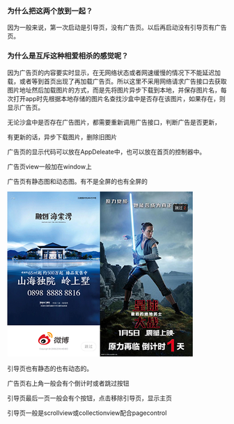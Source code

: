 ### 为什么把这两个放到一起？

因为一般来说，第一次启动是引导页，没有广告页。以后再启动没有引导页有广告页。

### 为什么是互斥这种相爱相杀的感觉呢？

因为广告页的内容要实时显示，在无网络状态或者网速缓慢的情况下不能延迟加载，或者等到首页出现了再加载广告页。所以这里不采用网络请求广告接口去获取图片地址然后加载图片的方式，而是先将图片异步下载到本地，并保存图片名，每次打开app时先根据本地存储的图片名查找沙盒中是否存在该图片，如果存在，则显示广告页。

无论沙盒中是否存在广告图片，都需要重新调用广告接口，判断广告是否更新，

有更新的话，异步下载图片，删除旧图片

广告页的显示代码可以放在AppDeleate中，也可以放在首页的控制器中。

广告页view一般加在window上

广告页有静态图和动态图。有不是全屏的也有全屏的

![](/assets/adsfde.png)![](/assets/A507EBE5BA2105B56B97407DC1E54467.jpg)

引导页也有静态的也有动态的。

广告页右上角一般会有个倒计时或者跳过按钮

引导页最后一页一般会有个按钮，点击移除引导页，显示主页

引导页一般是scrollview或collectionview配合pagecontrol

